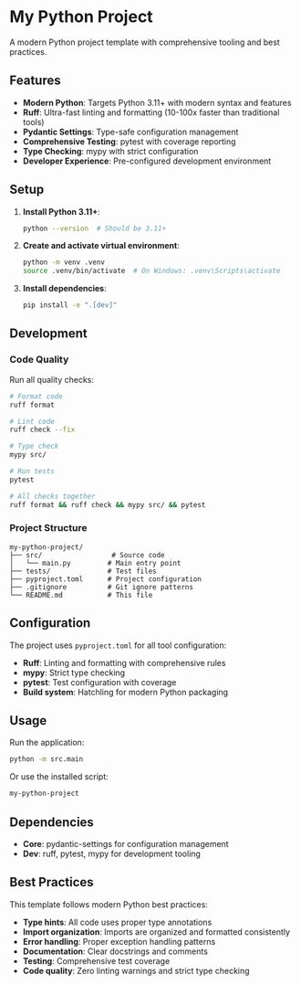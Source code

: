 # My Python Project

A modern Python project template with comprehensive tooling and best practices.

## Features

- **Modern Python**: Targets Python 3.11+ with modern syntax and features
- **Ruff**: Ultra-fast linting and formatting (10-100x faster than traditional tools)
- **Pydantic Settings**: Type-safe configuration management
- **Comprehensive Testing**: pytest with coverage reporting
- **Type Checking**: mypy with strict configuration
- **Developer Experience**: Pre-configured development environment

## Setup

1. **Install Python 3.11+**:
   ```bash
   python --version  # Should be 3.11+
   ```

2. **Create and activate virtual environment**:
   ```bash
   python -m venv .venv
   source .venv/bin/activate  # On Windows: .venv\Scripts\activate
   ```

3. **Install dependencies**:
   ```bash
   pip install -e ".[dev]"
   ```

## Development

### Code Quality

Run all quality checks:
```bash
# Format code
ruff format

# Lint code
ruff check --fix

# Type check
mypy src/

# Run tests
pytest

# All checks together
ruff format && ruff check && mypy src/ && pytest
```

### Project Structure

```
my-python-project/
├── src/                 # Source code
│   └── main.py         # Main entry point
├── tests/              # Test files
├── pyproject.toml      # Project configuration
├── .gitignore          # Git ignore patterns
└── README.md           # This file
```

## Configuration

The project uses `pyproject.toml` for all tool configuration:

- **Ruff**: Linting and formatting with comprehensive rules
- **mypy**: Strict type checking
- **pytest**: Test configuration with coverage
- **Build system**: Hatchling for modern Python packaging

## Usage

Run the application:
```bash
python -m src.main
```

Or use the installed script:
```bash
my-python-project
```

## Dependencies

- **Core**: pydantic-settings for configuration management
- **Dev**: ruff, pytest, mypy for development tooling

## Best Practices

This template follows modern Python best practices:

- **Type hints**: All code uses proper type annotations
- **Import organization**: Imports are organized and formatted consistently
- **Error handling**: Proper exception handling patterns
- **Documentation**: Clear docstrings and comments
- **Testing**: Comprehensive test coverage
- **Code quality**: Zero linting warnings and strict type checking